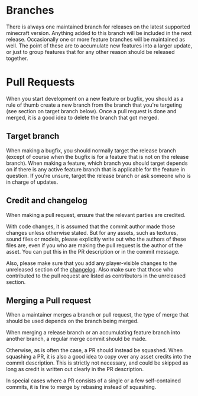 
# Branches

There is always one maintained branch for releases on the latest supported minecraft version. Anything added to this branch will be included in the next release.
Occasionally one or more feature branches will be maintained as well. The point of these are to accumulate new features into a larger update, or just to group features that for any other reason should be released together.

# Pull Requests

When you start development on a new feature or bugfix, you should as a rule of thumb create a new branch from the branch that you're targeting (see section on target branch below).
Once a pull request is done and merged, it is a good idea to delete the branch that got merged.

## Target branch

When making a bugfix, you should normally target the release branch (except of course when the bugfix is for a feature that is not on the release branch).
When making a feature, which branch you should target depends on if there is any active feature branch that is applicable for the feature in question.
If you're unsure, target the release branch or ask someone who is in charge of updates.

## Credit and changelog

When making a pull request, ensure that the relevant parties are credited.

With code changes, it is assumed that the commit author made those changes unless otherwise stated.
But for any assets, such as textures, sound files or models, please explicitly write out who the authors of these files are, even if you who are making the pull request is the author of the asset.
You can put this in the PR description or in the commit message.

Also, please make sure that you add any player-visible changes to the unreleased section of the [changelog](CHANGELOG.md).
Also make sure that those who contributed to the pull request are listed as contributors in the unreleased section.

## Merging a Pull request

When a maintainer merges a branch or pull request, the type of merge that should be used depends on the branch being merged.

When merging a release branch or an accumulating feature branch into another branch, a regular merge commit should be made.

Otherwise, as is often the case, a PR should instead be squashed.
When squashing a PR, it is also a good idea to copy over any asset credits into the commit description.
This is strictly not necessary, and could be skipped as long as credit is written out clearly in the PR description.

In special cases where a PR consists of a single or a few self-contained commits, it is fine to merge by rebasing instead of squashing.
